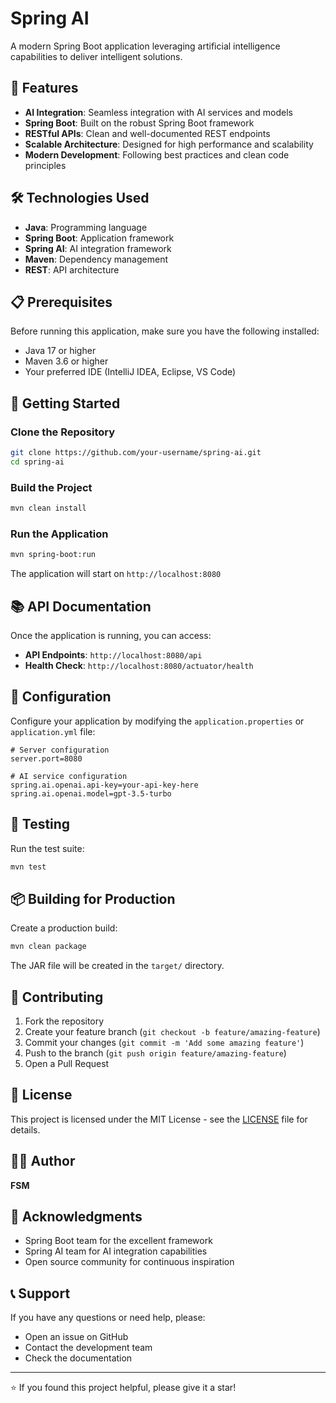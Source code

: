 # Spring AI

A modern Spring Boot application leveraging artificial intelligence capabilities to deliver intelligent solutions.

## 🚀 Features

- **AI Integration**: Seamless integration with AI services and models
- **Spring Boot**: Built on the robust Spring Boot framework
- **RESTful APIs**: Clean and well-documented REST endpoints
- **Scalable Architecture**: Designed for high performance and scalability
- **Modern Development**: Following best practices and clean code principles

## 🛠️ Technologies Used

- **Java**: Programming language
- **Spring Boot**: Application framework
- **Spring AI**: AI integration framework
- **Maven**: Dependency management
- **REST**: API architecture

## 📋 Prerequisites

Before running this application, make sure you have the following installed:

- Java 17 or higher
- Maven 3.6 or higher
- Your preferred IDE (IntelliJ IDEA, Eclipse, VS Code)

## 🚀 Getting Started

### Clone the Repository

```bash
git clone https://github.com/your-username/spring-ai.git
cd spring-ai
```

### Build the Project

```bash
mvn clean install
```

### Run the Application

```bash
mvn spring-boot:run
```

The application will start on `http://localhost:8080`

## 📚 API Documentation

Once the application is running, you can access:

- **API Endpoints**: `http://localhost:8080/api`
- **Health Check**: `http://localhost:8080/actuator/health`

## 🔧 Configuration

Configure your application by modifying the `application.properties` or `application.yml` file:

```properties
# Server configuration
server.port=8080

# AI service configuration
spring.ai.openai.api-key=your-api-key-here
spring.ai.openai.model=gpt-3.5-turbo
```

## 🧪 Testing

Run the test suite:

```bash
mvn test
```

## 📦 Building for Production

Create a production build:

```bash
mvn clean package
```

The JAR file will be created in the `target/` directory.

## 🤝 Contributing

1. Fork the repository
2. Create your feature branch (`git checkout -b feature/amazing-feature`)
3. Commit your changes (`git commit -m 'Add some amazing feature'`)
4. Push to the branch (`git push origin feature/amazing-feature`)
5. Open a Pull Request

## 📄 License

This project is licensed under the MIT License - see the [LICENSE](LICENSE) file for details.

## 👨‍💻 Author

**FSM**

## 🙏 Acknowledgments

- Spring Boot team for the excellent framework
- Spring AI team for AI integration capabilities
- Open source community for continuous inspiration

## 📞 Support

If you have any questions or need help, please:

- Open an issue on GitHub
- Contact the development team
- Check the documentation

---

⭐ If you found this project helpful, please give it a star!